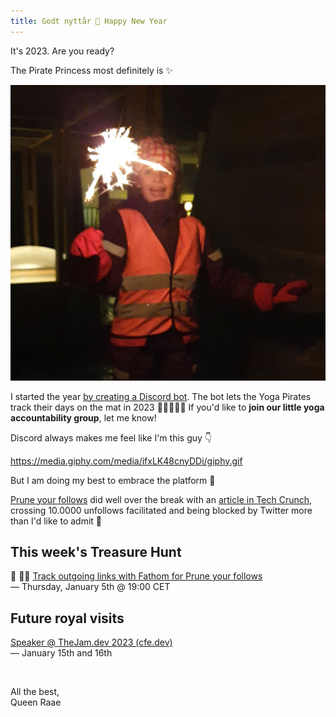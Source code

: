 ```yaml
---
title: Godt nyttår 🎉 Happy New Year
---
```


It's 2023. Are you ready?

The Pirate Princess most definitely is ✨

![The Pirate Princess holding sparkles looking ready for 2023](./happy-new-year.jpg)

I started the year [by creating a Discord bot](https://github.com/queen-raae/yoga-pirates-bot). The bot lets the Yoga Pirates track their days on the mat in 2023 🧘‍♀️🧘🏽‍♂️ If you'd like to **join our little yoga accountability group**, let me know!

Discord always makes me feel like I'm this guy 👇

https://media.giphy.com/media/ifxLK48cnyDDi/giphy.gif

But I am doing my best to embrace the platform 🤪

[Prune your follows](https://pruneyourfollows.com/) did well over the break with an [article in Tech Crunch](https://techcrunch.com/2022/12/28/this-tool-helps-you-trim-your-follow-list-on-twitter/), crossing 10.0000 unfollows facilitated and being blocked by Twitter more than I'd like to admit 🤯

## This week's Treasure Hunt

🔴 🏴‍☠️ [Track outgoing links with Fathom for Prune your follows](https://www.youtube.com/watch?v=SftxLYjW_ZQ)\
— Thursday, January 5th @ 19:00 CET

## Future royal visits

[Speaker @ TheJam.dev 2023 (cfe.dev)](https://cfe.dev/events/the-jam-2023/)\
— January 15th and 16th

&nbsp;

All the best,  
Queen Raae
